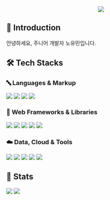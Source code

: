 <div align="center">
  <img src="https://capsule-render.vercel.app/api?type=cylinder&color=gradient&height=120&text=youmin%27s%20github&animation=fadeIn&fontColor=000000&fontSize=40" />
</div>

## 🙌 Introduction
안녕하세요, 주니어 개발자 노유민입니다.

## 🛠️ Tech Stacks

### 🔤 Languages & Markup
<p>
  <img src="https://img.shields.io/badge/HTML5-E34F26?style=flat&logo=html5&logoColor=white"/>
  <img src="https://img.shields.io/badge/CSS3-1572B6?style=flat&logo=css3&logoColor=white"/>
  <img src="https://img.shields.io/badge/Java-007396?style=flat&logo=java&logoColor=white"/>
  <img src="https://img.shields.io/badge/JavaScript-F7DF1E?style=flat&logo=javascript&logoColor=white"/>
</p>

### 🧩 Web Frameworks & Libraries
<p>
  <img src="https://img.shields.io/badge/React-61DAFB?style=flat&logo=react&logoColor=white"/>
  <img src="https://img.shields.io/badge/Next.js-000000?style=flat&logo=nextdotjs&logoColor=white"/>
  <img src="https://img.shields.io/badge/Spring_Boot-6DB33F?style=flat&logo=springboot&logoColor=white"/>
  <img src="https://img.shields.io/badge/Prisma-2D3748?style=flat&logo=prisma&logoColor=white"/>
  <img src="https://img.shields.io/badge/Tailwind_CSS-06B6D4?style=flat&logo=tailwindcss&logoColor=white"/>
</p>

### ☁️ Data, Cloud & Tools
<p>
  <img src="https://img.shields.io/badge/GitHub-181717?style=flat&logo=github&logoColor=white"/>
  <img src="https://img.shields.io/badge/Figma-F24E1E?style=flat&logo=figma&logoColor=white"/>
  <img src="https://img.shields.io/badge/MySQL-4479A1?style=flat&logo=mysql&logoColor=white"/>
  <img src="https://img.shields.io/badge/Oracle-F80000?style=flat&logo=oracle&logoColor=white"/>
  <img src="https://img.shields.io/badge/Amazon_AWS-232F3E?style=flat&logo=amazonaws&logoColor=white"/>
</p>

## 🏅 Stats
<p>
  <img src="https://github-readme-stats.vercel.app/api?username=caffrose415&show_icons=true&bg_color=180,ffffff,ffffff&title_color=000000&text_color=000000" />
  <img src="https://github-readme-stats.vercel.app/api/top-langs/?username=caffrose415&layout=compact&bg_color=180,ffffff,ffffff&title_color=000000&text_color=000000" />
</p>
